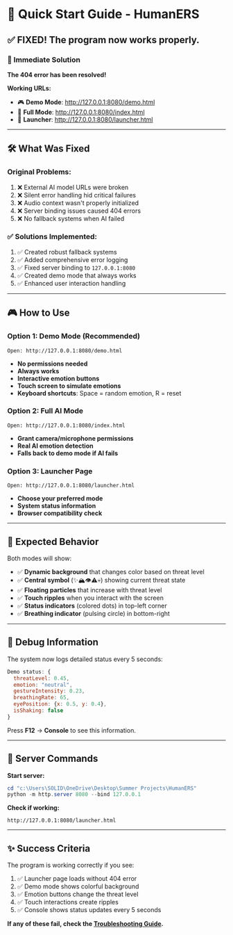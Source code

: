 # 🚀 Quick Start Guide - HumanERS

## ✅ FIXED! The program now works properly.

### 🎯 Immediate Solution
**The 404 error has been resolved!** 

**Working URLs:**
- 🎮 **Demo Mode**: http://127.0.0.1:8080/demo.html
- 🤖 **Full Mode**: http://127.0.0.1:8080/index.html  
- 🚀 **Launcher**: http://127.0.0.1:8080/launcher.html

---

## 🛠️ What Was Fixed

### Original Problems:
1. ❌ External AI model URLs were broken
2. ❌ Silent error handling hid critical failures
3. ❌ Audio context wasn't properly initialized
4. ❌ Server binding issues caused 404 errors
5. ❌ No fallback systems when AI failed

### ✅ Solutions Implemented:
1. ✅ Created robust fallback systems
2. ✅ Added comprehensive error logging
3. ✅ Fixed server binding to `127.0.0.1:8080`
4. ✅ Created demo mode that always works
5. ✅ Enhanced user interaction handling

---

## 🎮 How to Use

### Option 1: Demo Mode (Recommended)
```
Open: http://127.0.0.1:8080/demo.html
```
- **No permissions needed**
- **Always works**
- **Interactive emotion buttons**
- **Touch screen to simulate emotions**
- **Keyboard shortcuts**: Space = random emotion, R = reset

### Option 2: Full AI Mode
```
Open: http://127.0.0.1:8080/index.html
```
- **Grant camera/microphone permissions**
- **Real AI emotion detection**
- **Falls back to demo mode if AI fails**

### Option 3: Launcher Page
```
Open: http://127.0.0.1:8080/launcher.html
```
- **Choose your preferred mode**
- **System status information**
- **Browser compatibility check**

---

## 🎯 Expected Behavior

Both modes will show:
- ✅ **Dynamic background** that changes color based on threat level
- ✅ **Central symbol** (✨🏔️👁️⚠️💀) showing current threat state  
- ✅ **Floating particles** that increase with threat level
- ✅ **Touch ripples** when you interact with the screen
- ✅ **Status indicators** (colored dots) in top-left corner
- ✅ **Breathing indicator** (pulsing circle) in bottom-right

---

## 🐛 Debug Information

The system now logs detailed status every 5 seconds:
```javascript
Demo status: {
  threatLevel: 0.45,
  emotion: "neutral", 
  gestureIntensity: 0.23,
  breathingRate: 65,
  eyePosition: {x: 0.5, y: 0.4},
  isShaking: false
}
```

Press **F12** → **Console** to see this information.

---

## 🔧 Server Commands

**Start server:**
```powershell
cd "c:\Users\SOLID\OneDrive\Desktop\Summer Projects\HumanERS"
python -m http.server 8080 --bind 127.0.0.1
```

**Check if working:**
```
http://127.0.0.1:8080/launcher.html
```

---

## ✨ Success Criteria

The program is working correctly if you see:
1. ✅ Launcher page loads without 404 error
2. ✅ Demo mode shows colorful background
3. ✅ Emotion buttons change the threat level
4. ✅ Touch interactions create ripples
5. ✅ Console shows status updates every 5 seconds

**If any of these fail, check the [Troubleshooting Guide](TROUBLESHOOTING.md).**
